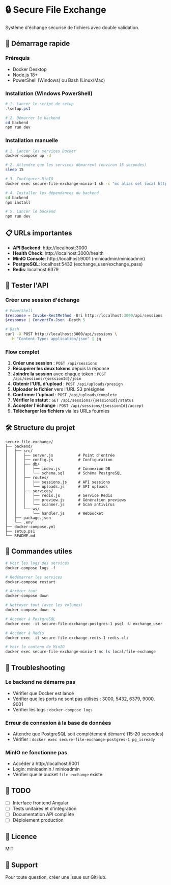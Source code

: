# 🔒 Secure File Exchange

Système d'échange sécurisé de fichiers avec double validation.

## 🚀 Démarrage rapide

### Prérequis
- Docker Desktop
- Node.js 18+
- PowerShell (Windows) ou Bash (Linux/Mac)

### Installation (Windows PowerShell)

```powershell
# 1. Lancer le script de setup
.\setup.ps1

# 2. Démarrer le backend
cd backend
npm run dev
```

### Installation manuelle

```bash
# 1. Lancer les services Docker
docker-compose up -d

# 2. Attendre que les services démarrent (environ 15 secondes)
sleep 15

# 3. Configurer MinIO
docker exec secure-file-exchange-minio-1 sh -c "mc alias set local http://localhost:9000 minioadmin minioadmin && mc mb -p local/file-exchange"

# 4. Installer les dépendances du backend
cd backend
npm install

# 5. Lancer le backend
npm run dev
```

## 📋 URLs importantes

- **API Backend**: http://localhost:3000
- **Health Check**: http://localhost:3000/health
- **MinIO Console**: http://localhost:9001 (minioadmin/minioadmin)
- **PostgreSQL**: localhost:5432 (exchange_user/exchange_pass)
- **Redis**: localhost:6379

## 🧪 Tester l'API

### Créer une session d'échange

```powershell
# PowerShell
$response = Invoke-RestMethod -Uri http://localhost:3000/api/sessions -Method Post -ContentType "application/json"
$response | ConvertTo-Json -Depth 5
```

```bash
# Bash
curl -X POST http://localhost:3000/api/sessions \
  -H "Content-Type: application/json" | jq
```

### Flow complet

1. **Créer une session** : `POST /api/sessions`
2. **Récupérer les deux tokens** depuis la réponse
3. **Joindre la session** avec chaque token : `POST /api/sessions/{sessionId}/join`
4. **Obtenir l'URL d'upload** : `POST /api/uploads/presign`
5. **Uploader le fichier** vers l'URL S3 présignée
6. **Confirmer l'upload** : `POST /api/uploads/complete`
7. **Vérifier le statut** : `GET /api/sessions/{sessionId}/status`
8. **Accepter l'échange** : `POST /api/sessions/{sessionId}/accept`
9. **Télécharger les fichiers** via les URLs fournies

## 🛠️ Structure du projet

```
secure-file-exchange/
├── backend/
│   ├── src/
│   │   ├── server.js           # Point d'entrée
│   │   ├── config.js           # Configuration
│   │   ├── db/
│   │   │   ├── index.js        # Connexion DB
│   │   │   └── schema.sql      # Schéma PostgreSQL
│   │   ├── routes/
│   │   │   ├── sessions.js     # API sessions
│   │   │   └── uploads.js      # API uploads
│   │   ├── services/
│   │   │   ├── redis.js        # Service Redis
│   │   │   ├── preview.js      # Génération previews
│   │   │   └── scanner.js      # Scan antivirus
│   │   └── ws/
│   │       └── handler.js      # WebSocket
│   ├── package.json
│   └── .env
├── docker-compose.yml
├── setup.ps1
└── README.md
```

## 🔧 Commandes utiles

```powershell
# Voir les logs des services
docker-compose logs -f

# Redémarrer les services
docker-compose restart

# Arrêter tout
docker-compose down

# Nettoyer tout (avec les volumes)
docker-compose down -v

# Accéder à PostgreSQL
docker exec -it secure-file-exchange-postgres-1 psql -U exchange_user -d file_exchange

# Accéder à Redis
docker exec -it secure-file-exchange-redis-1 redis-cli

# Voir le contenu de MinIO
docker exec secure-file-exchange-minio-1 mc ls local/file-exchange
```

## 🐛 Troubleshooting

### Le backend ne démarre pas
- Vérifier que Docker est lancé
- Vérifier que les ports ne sont pas utilisés : 3000, 5432, 6379, 9000, 9001
- Vérifier les logs : `docker-compose logs`

### Erreur de connexion à la base de données
- Attendre que PostgreSQL soit complètement démarré (15-20 secondes)
- Vérifier : `docker exec secure-file-exchange-postgres-1 pg_isready`

### MinIO ne fonctionne pas
- Accéder à http://localhost:9001
- Login: minioadmin / minioadmin
- Vérifier que le bucket `file-exchange` existe

## 📝 TODO

- [ ] Interface frontend Angular
- [ ] Tests unitaires et d'intégration
- [ ] Documentation API complète
- [ ] Déploiement production

## 📄 Licence

MIT

## 🤝 Support

Pour toute question, créer une issue sur GitHub.
